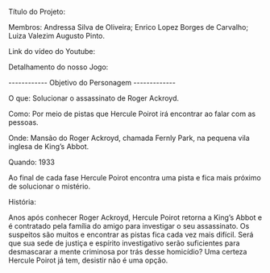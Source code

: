 Título do Projeto: 

Membros: 
Andressa Silva de Oliveira;
Enrico Lopez Borges de Carvalho;
Luiza Valezim Augusto Pinto.

Link do vídeo do Youtube:

Detalhamento do nosso Jogo:


------------ Objetivo do Personagem -------------


O que: Solucionar o assassinato de Roger Ackroyd.

Como: Por meio de pistas que Hercule Poirot irá encontrar ao falar com as pessoas.

Onde: Mansão do Roger Ackroyd, chamada Fernly Park, na pequena vila inglesa de King’s Abbot.

Quando: 1933


Ao final de cada fase Hercule Poirot encontra uma pista e fica mais próximo de solucionar o mistério.


História:

Anos após conhecer Roger Ackroyd, Hercule Poirot retorna a King’s Abbot e é contratado pela família do amigo para investigar o seu assassinato. Os suspeitos são muitos e encontrar as pistas fica cada vez mais difícil. Será que sua sede de justiça e espírito investigativo serão suficientes para desmascarar a mente criminosa por trás desse homicídio? Uma certeza Hercule Poirot já tem, desistir não é uma opção.

